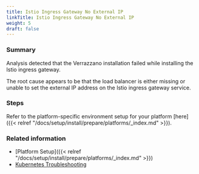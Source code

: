```yaml
---
title: Istio Ingress Gateway No External IP
linkTitle: Istio Ingress Gateway No External IP
weight: 5
draft: false
---
```


### Summary
Analysis detected that the Verrazzano installation failed while installing the Istio ingress gateway.

The root cause appears to be that the load balancer is either missing or unable to set the external IP address on the Istio ingress gateway service.

### Steps

Refer to the platform-specific environment setup for your platform [here]({{< relref "/docs/setup/install/prepare/platforms/_index.md" >}}).

### Related information
* [Platform Setup]({{< relref "/docs/setup/install/prepare/platforms/_index.md" >}})
* [Kubernetes Troubleshooting](https://kubernetes.io/docs/tasks/debug/)
